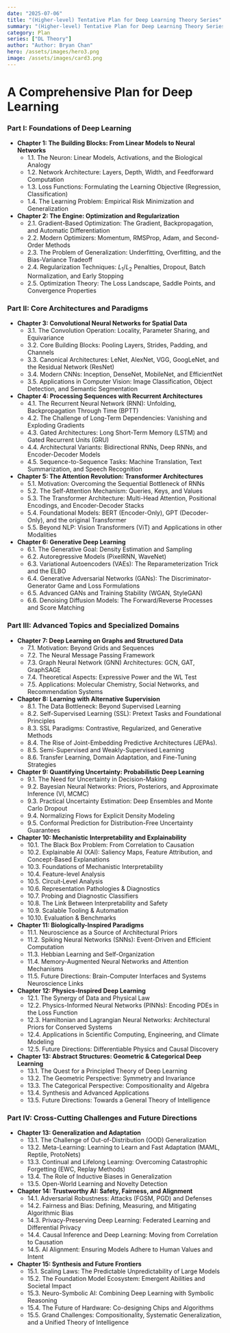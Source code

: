 ```yaml
---
date: "2025-07-06"
title: "(Higher-level) Tentative Plan for Deep Learning Theory Series"
summary: "(Higher-level) Tentative Plan for Deep Learning Theory Series"
category: Plan
series: ["DL Theory"]
author: "Author: Bryan Chan"
hero: /assets/images/hero3.png
image: /assets/images/card3.png
---
```


# A Comprehensive Plan for Deep Learning

### **Part I: Foundations of Deep Learning**

* **Chapter 1: The Building Blocks: From Linear Models to Neural Networks**
    * 1.1. The Neuron: Linear Models, Activations, and the Biological Analogy
    * 1.2. Network Architecture: Layers, Depth, Width, and Feedforward Computation
    * 1.3. Loss Functions: Formulating the Learning Objective (Regression, Classification)
    * 1.4. The Learning Problem: Empirical Risk Minimization and Generalization
* **Chapter 2: The Engine: Optimization and Regularization**
    * 2.1. Gradient-Based Optimization: The Gradient, Backpropagation, and Automatic Differentiation
    * 2.2. Modern Optimizers: Momentum, RMSProp, Adam, and Second-Order Methods
    * 2.3. The Problem of Generalization: Underfitting, Overfitting, and the Bias-Variance Tradeoff
    * 2.4. Regularization Techniques: $L_1/L_2$ Penalties, Dropout, Batch Normalization, and Early Stopping
    * 2.5. Optimization Theory: The Loss Landscape, Saddle Points, and Convergence Properties

### **Part II: Core Architectures and Paradigms**

* **Chapter 3: Convolutional Neural Networks for Spatial Data**
    * 3.1. The Convolution Operation: Locality, Parameter Sharing, and Equivariance
    * 3.2. Core Building Blocks: Pooling Layers, Strides, Padding, and Channels
    * 3.3. Canonical Architectures: LeNet, AlexNet, VGG, GoogLeNet, and the Residual Network (ResNet)
    * 3.4. Modern CNNs: Inception, DenseNet, MobileNet, and EfficientNet
    * 3.5. Applications in Computer Vision: Image Classification, Object Detection, and Semantic Segmentation
* **Chapter 4: Processing Sequences with Recurrent Architectures**
    * 4.1. The Recurrent Neural Network (RNN): Unfolding, Backpropagation Through Time (BPTT)
    * 4.2. The Challenge of Long-Term Dependencies: Vanishing and Exploding Gradients
    * 4.3. Gated Architectures: Long Short-Term Memory (LSTM) and Gated Recurrent Units (GRU)
    * 4.4. Architectural Variants: Bidirectional RNNs, Deep RNNs, and Encoder-Decoder Models
    * 4.5. Sequence-to-Sequence Tasks: Machine Translation, Text Summarization, and Speech Recognition
* **Chapter 5: The Attention Revolution: Transformer Architectures**
    * 5.1. Motivation: Overcoming the Sequential Bottleneck of RNNs
    * 5.2. The Self-Attention Mechanism: Queries, Keys, and Values
    * 5.3. The Transformer Architecture: Multi-Head Attention, Positional Encodings, and Encoder-Decoder Stacks
    * 5.4. Foundational Models: BERT (Encoder-Only), GPT (Decoder-Only), and the original Transformer
    * 5.5. Beyond NLP: Vision Transformers (ViT) and Applications in other Modalities
* **Chapter 6: Generative Deep Learning**
    * 6.1. The Generative Goal: Density Estimation and Sampling
    * 6.2. Autoregressive Models (PixelRNN, WaveNet)
    * 6.3. Variational Autoencoders (VAEs): The Reparameterization Trick and the ELBO
    * 6.4. Generative Adversarial Networks (GANs): The Discriminator-Generator Game and Loss Formulations
    * 6.5. Advanced GANs and Training Stability (WGAN, StyleGAN)
    * 6.6. Denoising Diffusion Models: The Forward/Reverse Processes and Score Matching

### **Part III: Advanced Topics and Specialized Domains**

* **Chapter 7: Deep Learning on Graphs and Structured Data**
    * 7.1. Motivation: Beyond Grids and Sequences
    * 7.2. The Neural Message Passing Framework
    * 7.3. Graph Neural Network (GNN) Architectures: GCN, GAT, GraphSAGE
    * 7.4. Theoretical Aspects: Expressive Power and the WL Test
    * 7.5. Applications: Molecular Chemistry, Social Networks, and Recommendation Systems
* **Chapter 8: Learning with Alternative Supervision**
    * 8.1. The Data Bottleneck: Beyond Supervised Learning
    * 8.2. Self-Supervised Learning (SSL): Pretext Tasks and Foundational Principles
    * 8.3. SSL Paradigms: Contrastive, Regularized, and Generative Methods
    * 8.4. The Rise of Joint-Embedding Predictive Architectures (JEPAs).
    * 8.5. Semi-Supervised and Weakly-Supervised Learning
    * 8.6. Transfer Learning, Domain Adaptation, and Fine-Tuning Strategies
* **Chapter 9: Quantifying Uncertainty: Probabilistic Deep Learning**
    * 9.1. The Need for Uncertainty in Decision-Making
    * 9.2. Bayesian Neural Networks: Priors, Posteriors, and Approximate Inference (VI, MCMC)
    * 9.3. Practical Uncertainty Estimation: Deep Ensembles and Monte Carlo Dropout
    * 9.4. Normalizing Flows for Explicit Density Modeling
    * 9.5. Conformal Prediction for Distribution-Free Uncertainty Guarantees
* **Chapter 10: Mechanistic Interpretability and Explainability**
    * 10.1. The Black Box Problem: From Correlation to Causation
    * 10.2. Explainable AI (XAI): Saliency Maps, Feature Attribution, and Concept-Based Explanations
    * 10.3. Foundations of Mechanistic Interpretability
    * 10.4. Feature-level Analysis 
    * 10.5. Circuit‑Level Analysis 
    * 10.6. Representation Pathologies & Diagnostics
    * 10.7. Probing and Diagnostic Classifiers
    * 10.8. The Link Between Interpretability and Safety
    * 10.9. Scalable Tooling & Automation
    * 10.10. Evaluation & Benchmarks
* **Chapter 11: Biologically-Inspired Paradigms**
    * 11.1. Neuroscience as a Source of Architectural Priors
    * 11.2. Spiking Neural Networks (SNNs): Event-Driven and Efficient Computation
    * 11.3. Hebbian Learning and Self-Organization
    * 11.4. Memory-Augmented Neural Networks and Attention Mechanisms
    * 11.5. Future Directions: Brain-Computer Interfaces and Systems Neuroscience Links
* **Chapter 12: Physics-Inspired Deep Learning**
    * 12.1. The Synergy of Data and Physical Law
    * 12.2. Physics-Informed Neural Networks (PINNs): Encoding PDEs in the Loss Function
    * 12.3. Hamiltonian and Lagrangian Neural Networks: Architectural Priors for Conserved Systems
    * 12.4. Applications in Scientific Computing, Engineering, and Climate Modeling
    * 12.5. Future Directions: Differentiable Physics and Causal Discovery
* **Chapter 13: Abstract Structures: Geometric & Categorical Deep Learning**
    * 13.1. The Quest for a Principled Theory of Deep Learning
    * 13.2. The Geometric Perspective: Symmetry and Invariance
    * 13.3. The Categorical Perspective: Compositionality and Algebra
    * 13.4. Synthesis and Advanced Applications
    * 13.5. Future Directions: Towards a General Theory of Intelligence

### **Part IV: Cross-Cutting Challenges and Future Directions**

* **Chapter 13: Generalization and Adaptation**
    * 13.1. The Challenge of Out-of-Distribution (OOD) Generalization
    * 13.2. Meta-Learning: Learning to Learn and Fast Adaptation (MAML, Reptile, ProtoNets)
    * 13.3. Continual and Lifelong Learning: Overcoming Catastrophic Forgetting (EWC, Replay Methods)
    * 13.4. The Role of Inductive Biases in Generalization
    * 13.5. Open-World Learning and Novelty Detection
* **Chapter 14: Trustworthy AI: Safety, Fairness, and Alignment**
    * 14.1. Adversarial Robustness: Attacks (FGSM, PGD) and Defenses
    * 14.2. Fairness and Bias: Defining, Measuring, and Mitigating Algorithmic Bias
    * 14.3. Privacy-Preserving Deep Learning: Federated Learning and Differential Privacy
    * 14.4. Causal Inference and Deep Learning: Moving from Correlation to Causation
    * 14.5. AI Alignment: Ensuring Models Adhere to Human Values and Intent
* **Chapter 15: Synthesis and Future Frontiers**
    * 15.1. Scaling Laws: The Predictable Unpredictability of Large Models
    * 15.2. The Foundation Model Ecosystem: Emergent Abilities and Societal Impact
    * 15.3. Neuro-Symbolic AI: Combining Deep Learning with Symbolic Reasoning
    * 15.4. The Future of Hardware: Co-designing Chips and Algorithms
    * 15.5. Grand Challenges: Compositionality, Systematic Generalization, and a Unified Theory of Intelligence
